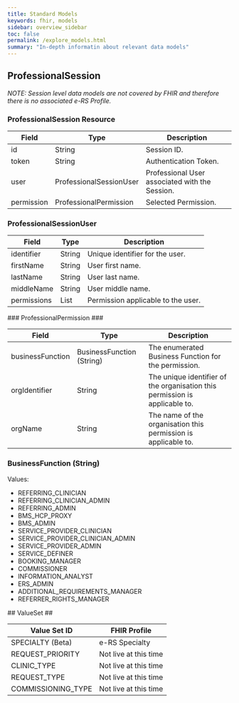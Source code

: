 ```yaml
---
title: Standard Models
keywords: fhir, models
sidebar: overview_sidebar
toc: false
permalink: /explore_models.html
summary: "In-depth informatin about relevant data models"
---
```


## ProfessionalSession ##

_NOTE: Session level data models are not covered by FHIR and therefore there is no associated e-RS Profile._

### ProfessionalSession Resource ###

|Field|Type|Description|
|---|---|---|
|id|String|Session ID.|
|token|String|Authentication Token.|
|user|ProfessionalSessionUser|Professional User associated with the Session.|
|permission|ProfessionalPermission|Selected Permission.|

### ProfessionalSessionUser ###

|Field|Type|Description|
|---|---|---|
|identifier|String|Unique identifier for the user.|
|firstName|String|User first name.|
|lastName|String|User last name.|
|middleName|String|User middle name.|
|permissions|List<ProfessionalPermission>|Permission applicable to the user.|

### ProfessionalPermission ###

|Field|Type|Description|
|---|---|---|
|businessFunction|BusinessFunction (String)|The enumerated Business Function for the permission.|
|orgIdentifier|String|The unique identifier of the organisation this permission is applicable to.|
|orgName|String|The name of the organisation this permission is applicable to.|

### BusinessFunction (String) ###

Values:

* REFERRING_CLINICIAN
* REFERRING_CLINICIAN_ADMIN
* REFERRING_ADMIN
* BMS_HCP_PROXY
* BMS_ADMIN
* SERVICE_PROVIDER_CLINICIAN
* SERVICE_PROVIDER_CLINICIAN_ADMIN
* SERVICE_PROVIDER_ADMIN
* SERVICE_DEFINER
* BOOKING_MANAGER
* COMMISSIONER
* INFORMATION_ANALYST
* ERS_ADMIN
* ADDITIONAL_REQUIREMENTS_MANAGER
* REFERRER_RIGHTS_MANAGER

## ValueSet ##

|Value Set ID|FHIR Profile|
|---|---|
|SPECIALTY (Beta)|e-RS Specialty|
|REQUEST_PRIORITY|Not live at this time|
|CLINIC_TYPE|Not live at this time|
|REQUEST_TYPE|Not live at this time|
|COMMISSIONING_TYPE|Not live at this time|
